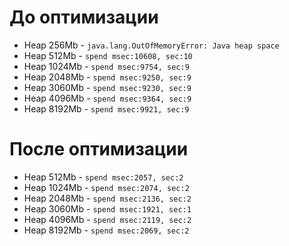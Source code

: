 # До оптимизации

- Heap 256Mb  - `java.lang.OutOfMemoryError: Java heap space`
- Heap 512Mb  - `spend msec:10608, sec:10`
- Heap 1024Mb - `spend msec:9754, sec:9`
- Heap 2048Mb - `spend msec:9250, sec:9`
- Heap 3060Mb - `spend msec:9230, sec:9`
- Heap 4096Mb - `spend msec:9364, sec:9`
- Heap 8192Mb - `spend msec:9921, sec:9`

# После оптимизации

- Heap 512Mb  - `spend msec:2057, sec:2`
- Heap 1024Mb - `spend msec:2074, sec:2`
- Heap 2048Mb - `spend msec:2136, sec:2`
- Heap 3060Mb - `spend msec:1921, sec:1`
- Heap 4096Mb - `spend msec:2119, sec:2`
- Heap 8192Mb - `spend msec:2069, sec:2`
